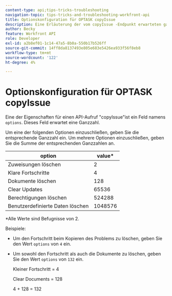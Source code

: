 ```yaml
---
content-type: api;tips-tricks-troubleshooting
navigation-topic: tips-tricks-and-troubleshooting-workfront-api
title: Optionskonfiguration für OPTASK copyIssue
description: Eine Erläuterung der vom copyIssue -Endpunkt erwarteten ganzzahligen Werte.
author: Becky
feature: Workfront API
role: Developer
exl-id: a2b8ef01-1c14-47a5-8b0a-550b17b526ff
source-git-commit: 14ff8da8137493e805e683e5426ea933f56f8eb8
workflow-type: tm+mt
source-wordcount: '122'
ht-degree: 4%

---
```


# Optionskonfiguration für OPTASK copyIssue


Eine der Eigenschaften für einen API-Aufruf &quot;copyIssue&quot;ist ein Feld namens `options`. Dieses Feld erwartet eine Ganzzahl.

Um eine der folgenden Optionen einzuschließen, geben Sie die entsprechende Ganzzahl ein. Um mehrere Optionen einzuschließen, geben Sie die Summe der entsprechenden Ganzzahlen an.

| option | value* |
|---|---|
| Zuweisungen löschen | 2 |
| Klare Fortschritte | 4 |
| Dokumente löschen | 128 |
| Clear Updates | 65536 |
| Berechtigungen löschen | 524288 |
| Benutzerdefinierte Daten löschen | 1048576 |

*Alle Werte sind Befugnisse von 2.

Beispiele:

* Um den Fortschritt beim Kopieren des Problems zu löschen, geben Sie den Wert `options` von `4` ein.

* Um sowohl den Fortschritt als auch die Dokumente zu löschen, geben Sie den Wert `options` von `132` ein.

  Kleiner Fortschritt = 4

  Clear Documents = 128

  4 + 128 = 132
